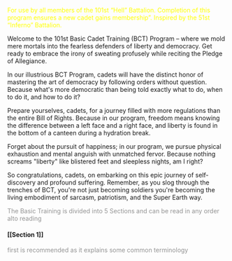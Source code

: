 
<span style="color:rgb(255, 255, 0)">For use by all members of the 101st “Hell” Battalion. Completion of this program ensures a new cadet gains membership”. Inspired by the 51st “Inferno” Battalion.</span>

Welcome to the 101st Basic Cadet Training (BCT) Program – where we mold mere mortals into the fearless defenders of liberty and democracy. Get ready to embrace the irony of sweating profusely while reciting the Pledge of Allegiance.

In our illustrious BCT Program, cadets will have the distinct honor of mastering the art of democracy by following orders without question. Because what's more democratic than being told exactly what to do, when to do it, and how to do it?

Prepare yourselves, cadets, for a journey filled with more regulations than the entire Bill of Rights. Because in our program, freedom means knowing the difference between a left face and a right face, and liberty is found in the bottom of a canteen during a hydration break.

Forget about the pursuit of happiness; in our program, we pursue physical exhaustion and mental anguish with unmatched fervor. Because nothing screams "liberty" like blistered feet and sleepless nights, am I right?

So congratulations, cadets, on embarking on this epic journey of self-discovery and profound suffering. Remember, as you slog through the trenches of BCT, you're not just becoming soldiers you're becoming the living embodiment of sarcasm, patriotism, and the Super Earth way.

<span style="color:rgb(148, 148, 148)">The Basic Training is divided into 5 Sections and can be read in any order alto reading</span>
#### [[Section 1]] 
<span style="color:rgb(148, 148, 148)">first is recommended as it explains some common terminology</span> 